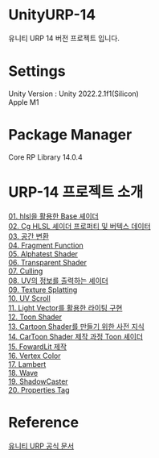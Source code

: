 # UnityURP-14
유니티 URP 14 버전 프로젝트 입니다.

# Settings      
Unity Version : Unity 2022.2.1f1(Silicon)        
Apple M1      

# Package Manager
Core RP Library 14.0.4

# URP-14 프로젝트 소개
[01. hlsl을 활용한 Base 셰이더](https://github.com/eungyukm/UnityURP-14/wiki/04.-Fragment-Function)       
[02. Cg HLSL 셰이더 프로퍼티 및 버텍스 데이터](https://github.com/eungyukm/UnityURP-14/wiki/02.-Cg-HLSL-%EC%85%B0%EC%9D%B4%EB%8D%94-%ED%94%84%EB%A1%9C%ED%8D%BC%ED%8B%B0-%EB%B0%8F-%EB%B2%84%ED%85%8D%EC%8A%A4-%EB%8D%B0%EC%9D%B4%ED%84%B0)          
[03. 공간 변환](https://github.com/eungyukm/UnityURP-14/wiki/03.-%EA%B3%B5%EA%B0%84-%EB%B3%80%ED%99%98)         
[04. Fragment Function](https://github.com/eungyukm/UnityURP-14/wiki/04.-Fragment-Function)           
[05. Alphatest Shader](https://github.com/eungyukm/UnityURP-14/wiki/05.-Alphatest-Shader)             
[06. Transparent Shader](https://github.com/eungyukm/UnityURP-14/wiki/06.-Transparent-Shader)           
[07. Culling](https://github.com/eungyukm/UnityURP-14/wiki/07.-Culling)        
[08. UV의 정보를 출력하는 셰이더](https://github.com/eungyukm/UnityURP-14/wiki/08.-UV%EC%9D%98-%EC%A0%95%EB%B3%B4%EB%A5%BC-%EC%B6%9C%EB%A0%A5%ED%95%98%EB%8A%94-%EC%85%B0%EC%9D%B4%EB%8D%94)          
[09. Texture Splatting](https://github.com/eungyukm/UnityURP-14/wiki/09.-Texture-Splatting)      
[10. UV Scroll](https://github.com/eungyukm/UnityURP-14/wiki/10.-UV-Scroll)       
[11. Light Vector를 활용한 라이팅 구현](https://github.com/eungyukm/UnityURP-14/wiki/11.-Light-Vector%EB%A5%BC-%ED%99%9C%EC%9A%A9%ED%95%9C-%EB%9D%BC%EC%9D%B4%ED%8C%85-%EA%B5%AC%ED%98%84)       
[12. Toon Shader](https://github.com/eungyukm/UnityURP-14/wiki/12.-Toon-Shader)       
[13. Cartoon Shader를 만들기 위한 사전 지식](https://github.com/eungyukm/UnityURP-14/wiki/13.-Cartoon-Shader%EB%A5%BC-%EB%A7%8C%EB%93%A4%EA%B8%B0-%EC%9C%84%ED%95%9C-%EC%82%AC%EC%A0%84-%EC%A7%80%EC%8B%9D)        
[14. CarToon Shader 제작 과정 Toon 셰이더](https://github.com/eungyukm/UnityURP-14/wiki/14.--CarToon-Shader-%EC%A0%9C%EC%9E%91-%EA%B3%BC%EC%A0%95-Toon-%EC%85%B0%EC%9D%B4%EB%8D%94)     
[15. FowardLit 제작](https://github.com/eungyukm/UnityURP-14/wiki/15.-FowardLit-%EC%A0%9C%EC%9E%91)      
[16. Vertex Color](https://github.com/eungyukm/UnityURP-14/wiki/16.-Vertex-Color)          
[17. Lambert](https://github.com/eungyukm/UnityURP-14/wiki/17.-Lambert)              
[18. Wave](https://github.com/eungyukm/UnityURP-14/wiki/18.-Wave)            
[19. ShadowCaster](https://github.com/eungyukm/UnityURP-14/wiki/19.-ShadowCaster)        
[20. Properties Tag](https://github.com/eungyukm/UnityURP-14/wiki/20.-Properties-Tag)     

# Reference
[유니티 URP 공식 문서](https://docs.unity3d.com/Packages/com.unity.render-pipelines.universal@14.0/manual/whats-new/urp-whats-new.html)
